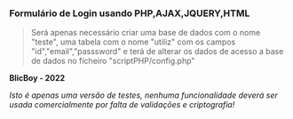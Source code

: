 <h3>Formulário de Login usando PHP,AJAX,JQUERY,HTML</h3>

>Será apenas necessário criar uma base de dados com o nome "teste", uma tabela com o 
>nome "utiliz" com os campos "id","email","passsword" e terá de alterar os dados
>de acesso a base de dados no ficheiro "scriptPHP/config.php"


**BlicBoy - 2022**

*Isto é apenas uma versão de testes, nenhuma funcionalidade* 
*deverá ser usada comercialmente por falta de validações e criptografia!*
